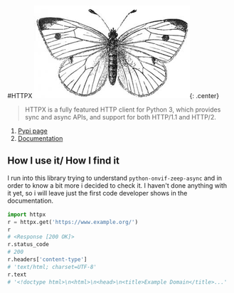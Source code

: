 #HTTPX
![HTTPX logo](images/butterfly.png){: .center}

>HTTPX is a fully featured HTTP client for Python 3, which provides sync and async APIs, and support for both HTTP/1.1 and HTTP/2.

1. [Pypi page](https://pypi.org/project/httpx/)
2. [Documentation](https://www.python-httpx.org/)

## How I use it/ How I find it

I run into this library trying to understand `python-onvif-zeep-async` and in order to know a bit more i decided to check it.
I haven't done anything with it yet, so i will leave just the first code developer shows in the documentation.

```python
import httpx
r = httpx.get('https://www.example.org/')
r
# <Response [200 OK]>
r.status_code
# 200
r.headers['content-type']
# 'text/html; charset=UTF-8'
r.text
# '<!doctype html>\n<html>\n<head>\n<title>Example Domain</title>...'

```
